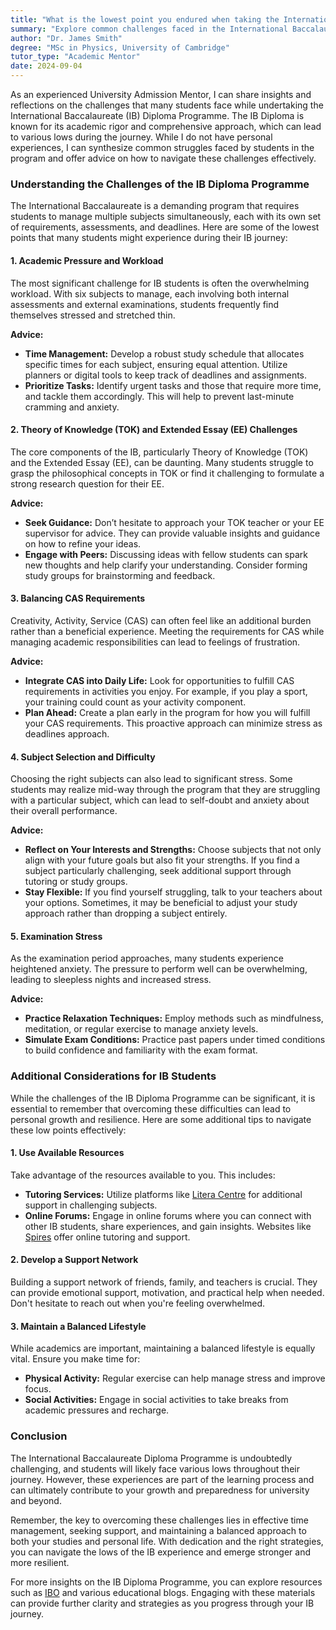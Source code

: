 ```yaml
---
title: "What is the lowest point you endured when taking the International Baccalaureate Diploma?"
summary: "Explore common challenges faced in the International Baccalaureate Diploma and learn how to effectively navigate the lows of this rigorous program."
author: "Dr. James Smith"
degree: "MSc in Physics, University of Cambridge"
tutor_type: "Academic Mentor"
date: 2024-09-04
---
```


As an experienced University Admission Mentor, I can share insights and reflections on the challenges that many students face while undertaking the International Baccalaureate (IB) Diploma Programme. The IB Diploma is known for its academic rigor and comprehensive approach, which can lead to various lows during the journey. While I do not have personal experiences, I can synthesize common struggles faced by students in the program and offer advice on how to navigate these challenges effectively.

### Understanding the Challenges of the IB Diploma Programme

The International Baccalaureate is a demanding program that requires students to manage multiple subjects simultaneously, each with its own set of requirements, assessments, and deadlines. Here are some of the lowest points that many students might experience during their IB journey:

#### 1. **Academic Pressure and Workload**

The most significant challenge for IB students is often the overwhelming workload. With six subjects to manage, each involving both internal assessments and external examinations, students frequently find themselves stressed and stretched thin. 

**Advice:** 
- **Time Management:** Develop a robust study schedule that allocates specific times for each subject, ensuring equal attention. Utilize planners or digital tools to keep track of deadlines and assignments.
- **Prioritize Tasks:** Identify urgent tasks and those that require more time, and tackle them accordingly. This will help to prevent last-minute cramming and anxiety.

#### 2. **Theory of Knowledge (TOK) and Extended Essay (EE) Challenges**

The core components of the IB, particularly Theory of Knowledge (TOK) and the Extended Essay (EE), can be daunting. Many students struggle to grasp the philosophical concepts in TOK or find it challenging to formulate a strong research question for their EE.

**Advice:**
- **Seek Guidance:** Don’t hesitate to approach your TOK teacher or your EE supervisor for advice. They can provide valuable insights and guidance on how to refine your ideas.
- **Engage with Peers:** Discussing ideas with fellow students can spark new thoughts and help clarify your understanding. Consider forming study groups for brainstorming and feedback.

#### 3. **Balancing CAS Requirements**

Creativity, Activity, Service (CAS) can often feel like an additional burden rather than a beneficial experience. Meeting the requirements for CAS while managing academic responsibilities can lead to feelings of frustration.

**Advice:**
- **Integrate CAS into Daily Life:** Look for opportunities to fulfill CAS requirements in activities you enjoy. For example, if you play a sport, your training could count as your activity component.
- **Plan Ahead:** Create a plan early in the program for how you will fulfill your CAS requirements. This proactive approach can minimize stress as deadlines approach.

#### 4. **Subject Selection and Difficulty**

Choosing the right subjects can also lead to significant stress. Some students may realize mid-way through the program that they are struggling with a particular subject, which can lead to self-doubt and anxiety about their overall performance.

**Advice:**
- **Reflect on Your Interests and Strengths:** Choose subjects that not only align with your future goals but also fit your strengths. If you find a subject particularly challenging, seek additional support through tutoring or study groups.
- **Stay Flexible:** If you find yourself struggling, talk to your teachers about your options. Sometimes, it may be beneficial to adjust your study approach rather than dropping a subject entirely.

#### 5. **Examination Stress**

As the examination period approaches, many students experience heightened anxiety. The pressure to perform well can be overwhelming, leading to sleepless nights and increased stress.

**Advice:**
- **Practice Relaxation Techniques:** Employ methods such as mindfulness, meditation, or regular exercise to manage anxiety levels.
- **Simulate Exam Conditions:** Practice past papers under timed conditions to build confidence and familiarity with the exam format.

### Additional Considerations for IB Students

While the challenges of the IB Diploma Programme can be significant, it is essential to remember that overcoming these difficulties can lead to personal growth and resilience. Here are some additional tips to navigate these low points effectively:

#### 1. **Use Available Resources**

Take advantage of the resources available to you. This includes:
- **Tutoring Services:** Utilize platforms like [Litera Centre](https://www.literacentre.com) for additional support in challenging subjects.
- **Online Forums:** Engage in online forums where you can connect with other IB students, share experiences, and gain insights. Websites like [Spires](https://spires.co) offer online tutoring and support.

#### 2. **Develop a Support Network**

Building a support network of friends, family, and teachers is crucial. They can provide emotional support, motivation, and practical help when needed. Don't hesitate to reach out when you're feeling overwhelmed.

#### 3. **Maintain a Balanced Lifestyle**

While academics are important, maintaining a balanced lifestyle is equally vital. Ensure you make time for:
- **Physical Activity:** Regular exercise can help manage stress and improve focus.
- **Social Activities:** Engage in social activities to take breaks from academic pressures and recharge.

### Conclusion

The International Baccalaureate Diploma Programme is undoubtedly challenging, and students will likely face various lows throughout their journey. However, these experiences are part of the learning process and can ultimately contribute to your growth and preparedness for university and beyond.

Remember, the key to overcoming these challenges lies in effective time management, seeking support, and maintaining a balanced approach to both your studies and personal life. With dedication and the right strategies, you can navigate the lows of the IB experience and emerge stronger and more resilient.

For more insights on the IB Diploma Programme, you can explore resources such as [IBO](https://www.ibo.org) and various educational blogs. Engaging with these materials can provide further clarity and strategies as you progress through your IB journey.
    